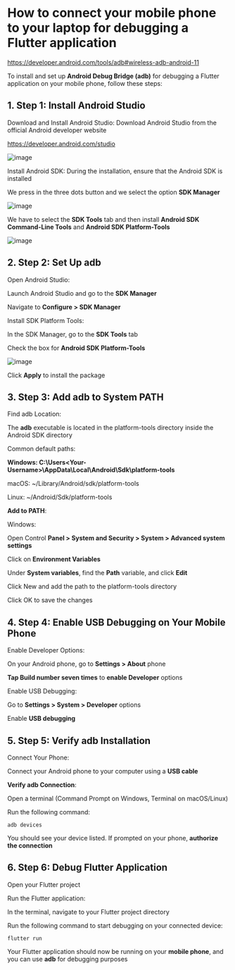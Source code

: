 # How to connect your mobile phone to your laptop for debugging a Flutter application

https://developer.android.com/tools/adb#wireless-adb-android-11

To install and set up **Android Debug Bridge (adb)** for debugging a Flutter application on your mobile phone, follow these steps:

## 1. Step 1: Install Android Studio

Download and Install Android Studio: Download Android Studio from the official Android developer website

https://developer.android.com/studio

![image](https://github.com/luiscoco/Flutter_Connect_Mobile_lesson2/assets/32194879/f86926a5-a306-4c66-85d8-0f808879eee9)

Install Android SDK: During the installation, ensure that the Android SDK is installed

We press in the three dots button and we select the option **SDK Manager**

![image](https://github.com/luiscoco/Flutter_Connect_Mobile_lesson2/assets/32194879/dcff12f6-465d-4a56-83dc-5ccbd3e03778)

We have to select the **SDK Tools** tab and then install **Android SDK Command-Line Tools** and **Android SDK Platform-Tools**

![image](https://github.com/luiscoco/Flutter_Connect_Mobile_lesson2/assets/32194879/24318ae8-d9fb-4066-80c4-302b262af6fc)

## 2. Step 2: Set Up adb

Open Android Studio:

Launch Android Studio and go to the **SDK Manager**

Navigate to **Configure > SDK Manager**

Install SDK Platform Tools:

In the SDK Manager, go to the **SDK Tools** tab

Check the box for **Android SDK Platform-Tools**

![image](https://github.com/luiscoco/Flutter_Connect_Mobile_lesson2/assets/32194879/33cd6ba3-72cb-4b58-b795-b40051a469a7)

Click **Apply** to install the package

## 3. Step 3: Add adb to System PATH

Find adb Location:

The **adb** executable is located in the platform-tools directory inside the Android SDK directory

Common default paths:

**Windows: C:\Users\<Your-Username>\AppData\Local\Android\Sdk\platform-tools**

macOS: ~/Library/Android/sdk/platform-tools

Linux: ~/Android/Sdk/platform-tools

**Add to PATH**:

Windows:

Open Control **Panel > System and Security > System > Advanced system settings**

Click on **Environment Variables**

Under **System variables**, find the **Path** variable, and click **Edit**

Click New and add the path to the platform-tools directory

Click OK to save the changes

## 4. Step 4: Enable USB Debugging on Your Mobile Phone

Enable Developer Options:

On your Android phone, go to **Settings > About** phone

**Tap Build number seven times** to **enable Developer** options

Enable USB Debugging:

Go to **Settings > System > Developer** options

Enable **USB debugging**

## 5. Step 5: Verify adb Installation

Connect Your Phone:

Connect your Android phone to your computer using a **USB cable**

**Verify adb Connection**:

Open a terminal (Command Prompt on Windows, Terminal on macOS/Linux)

Run the following command:

```
adb devices
```

You should see your device listed. If prompted on your phone, **authorize the connection**

## 6. Step 6: Debug Flutter Application

Open your Flutter project

Run the Flutter application:

In the terminal, navigate to your Flutter project directory

Run the following command to start debugging on your connected device:

```
flutter run
```

Your Flutter application should now be running on your **mobile phone**, and you can use **adb** for debugging purposes




